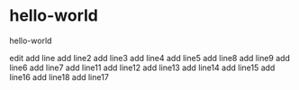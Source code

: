 # hello-world
hello-world

edit
add line
add line2
add line3
add line4
add line5
add line8
add line9
add line6
add line7
add line11
add line12
add line13
add line14
add line15
add line16
add line18
add line17
